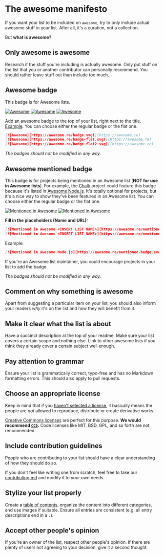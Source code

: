 # The awesome manifesto

If you want your list to be included on `awesome`, try to only include actual awesome stuff in your list. After all, it's a curation, not a collection.

But **what is awesome?**

## Only awesome is awesome

Research if the stuff you're including is actually awesome. Only put stuff on the list that you or another contributor can personally recommend. You should rather leave stuff out than include too much.

## Awesome badge

This badge is for Awesome lists.

[![Awesome](https://awesome.re/badge.svg)](https://awesome.re)
[![Awesome](https://awesome.re/badge-flat.svg)](https://awesome.re)
[![Awesome](https://awesome.re/badge-flat2.svg)](https://awesome.re)

Add an awesome badge to the top of your list, right next to the title. [Example](https://github.com/sindresorhus/awesome-nodejs). You can choose either the regular badge or the flat one.

```md
[![Awesome](https://awesome.re/badge.svg)](https://awesome.re)
[![Awesome](https://awesome.re/badge-flat.svg)](https://awesome.re)
[![Awesome](https://awesome.re/badge-flat2.svg)](https://awesome.re)
```

*The badges should not be modified in any way.*

## Awesome mentioned badge

This badge is for projects being mentioned in an Awesome list (**NOT for use in Awesome lists**). For example, the [Chalk](https://github.com/chalk/chalk) project could feature this badge because it's listed in [Awesome Node.js](https://github.com/sindresorhus/awesome-nodejs). It's totally optional for projects, but it's a nice way to show they've been featured in an Awesome list. You can choose either the regular badge or the flat one.

[![Mentioned in Awesome](https://awesome.re/mentioned-badge.svg)](https://awesome.re)
[![Mentioned in Awesome](https://awesome.re/mentioned-badge-flat.svg)](https://awesome.re)

**Fill in the placeholders (Name and URL):**

```md
[![Mentioned in Awesome <INSERT LIST NAME>](https://awesome.re/mentioned-badge.svg)](https://github.com/<INSERT LIST URL>)
[![Mentioned in Awesome <INSERT LIST NAME>](https://awesome.re/mentioned-badge-flat.svg)](https://github.com/<INSERT LIST URL>)
```

Example:

```md
[![Mentioned in Awesome Node.js](https://awesome.re/mentioned-badge.svg)](https://github.com/sindresorhus/awesome-nodejs)
```

If you're an Awesome list maintainer, you could encourage projects in your list to add the badge.

*The badges should not be modified in any way.*

## Comment on why something is awesome

Apart from suggesting a particular item on your list, you should also inform your readers *why* it's on the list and how they will benefit from it.

## Make it clear what the list is about

Have a succinct description at the top of your readme. Make sure your list covers a certain scope and nothing else. Link to other awesome lists if you think they already cover a certain subject well enough.

## Pay attention to grammar

Ensure your list is grammatically correct, typo-free and has no Markdown formatting errors. This should also apply to pull requests.

## Choose an appropriate license

Keep in mind that if you [haven't selected a license](http://choosealicense.com/no-license/), it basically means the people are *not* allowed to reproduce, distribute or create derivative works.

[Creative Commons licenses](https://creativecommons.org/) are perfect for this purpose. **We would recommend [`CC0`](https://creativecommons.org/publicdomain/zero/1.0/).** Code licenses like MIT, BSD, GPL, and so forth are not recommended.

## Include contribution guidelines

People who are contributing to your list should have a clear understanding of how they should do so.

If you don't feel like writing one from scratch, feel free to take our [contributing.md](contributing.md) and modify it to your own needs.

## Stylize your list properly

Create a [table of contents](https://github.com/sindresorhus/stuff/blob/master/toc-generators.md), organize the content into different categories, and use images if suitable. Ensure all entries are consistent (e.g. all entry descriptions end in a `.`).

## Accept other people's opinion

If you're an owner of the list, respect other people's opinion. If there are plenty of users not agreeing to your decision, give it a second thought.

